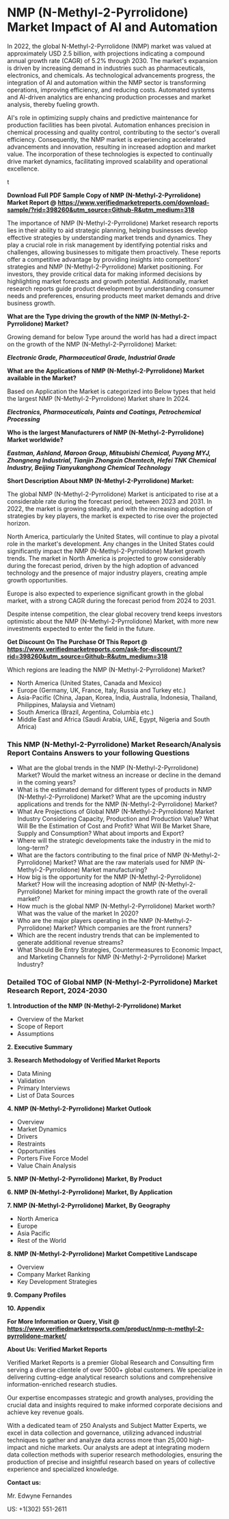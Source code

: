 <meta name="title" content="Global NMP (N-Methyl-2-Pyrrolidone) Market Impact of AI and Automation"><meta name="description" content="In 2022, the global N-Methyl-2-Pyrrolidone (NMP) market was valued at approximately USD 2.5 billion, with projections indicating a compound annual growth rate (CAGR) o"><meta name="title" content="NMP (N-Methyl-2-Pyrrolidone) Market Size, Share, Scope, Trends, Growth, Opportunities, Analysis, Forecast"><h1>NMP (N-Methyl-2-Pyrrolidone) Market Impact of AI and Automation</h1><p>In 2022, the global N-Methyl-2-Pyrrolidone (NMP) market was valued at approximately USD 2.5 billion, with projections indicating a compound annual growth rate (CAGR) of 5.2% through 2030. The market's expansion is driven by increasing demand in industries such as pharmaceuticals, electronics, and chemicals. As technological advancements progress, the integration of AI and automation within the NMP sector is transforming operations, improving efficiency, and reducing costs. Automated systems and AI-driven analytics are enhancing production processes and market analysis, thereby fueling growth.</p><p>AI's role in optimizing supply chains and predictive maintenance for production facilities has been pivotal. Automation enhances precision in chemical processing and quality control, contributing to the sector's overall efficiency. Consequently, the NMP market is experiencing accelerated advancements and innovation, resulting in increased adoption and market value. The incorporation of these technologies is expected to continually drive market dynamics, facilitating improved scalability and operational excellence.</p>t</p><p id="" class=""><strong>Download Full PDF Sample Copy of NMP (N-Methyl-2-Pyrrolidone) Market Report @ <a href="https://www.verifiedmarketreports.com/download-sample/?rid=398260&utm_source=Github-R&utm_medium=318" target="_blank">https://www.verifiedmarketreports.com/download-sample/?rid=398260&utm_source=Github-R&utm_medium=318</a></strong></p><p>The importance of&nbsp;NMP (N-Methyl-2-Pyrrolidone) Market research reports lies in their ability to aid strategic planning, helping businesses develop effective strategies by understanding market trends and dynamics. They play a crucial role in risk management by identifying potential risks and challenges, allowing businesses to mitigate them proactively. These reports offer a competitive advantage by providing insights into competitors' strategies and NMP (N-Methyl-2-Pyrrolidone) Market positioning. For investors, they provide critical data for making informed decisions by highlighting market forecasts and growth potential. Additionally, market research reports guide product development by understanding consumer needs and preferences, ensuring products meet market demands and drive business growth.</p><p><strong>What are the&nbsp;Type driving the growth of the NMP (N-Methyl-2-Pyrrolidone) Market?</strong></p><p id="" class="">Growing demand for below Type around the world has had a direct impact on the growth of the NMP (N-Methyl-2-Pyrrolidone) Market:</p><em><strong>Electronic Grade, Pharmaceutical Grade, Industrial Grade</strong></em></p><strong>What are the&nbsp;Applications&nbsp;of NMP (N-Methyl-2-Pyrrolidone) Market available in the Market?</strong></p><p id="" class="">Based on Application the Market is categorized into Below types that held the largest NMP (N-Methyl-2-Pyrrolidone) Market share In 2024.</p><em><strong>Electronics, Pharmaceuticals, Paints and Coatings, Petrochemical Processing</strong></em></p><strong>Who is the largest Manufacturers of NMP (N-Methyl-2-Pyrrolidone) Market worldwide?</strong></p><p><em><strong>Eastman, Ashland, Maroon Group, Mitsubishi Chemical, Puyang MYJ, Zhongneng Industrial, Tianjin Zhongxin Chemtech, Hefei TNK Chemical Industry, Beijing Tianyukanghong Chemical Technology</strong></em></p><p id="" class=""><strong>Short Description About NMP (N-Methyl-2-Pyrrolidone) Market:</strong></p><p>The global NMP (N-Methyl-2-Pyrrolidone) Market is anticipated to rise at a considerable rate during the forecast period, between 2023 and 2031. In 2022, the market is growing steadily, and with the increasing adoption of strategies by key players, the market is expected to rise over the projected horizon.</p><p>North America, particularly the United States, will continue to play a pivotal role in the market's development. Any changes in the United States could significantly impact the NMP (N-Methyl-2-Pyrrolidone) Market growth trends. The market in North America is projected to grow considerably during the forecast period, driven by the high adoption of advanced technology and the presence of major industry players, creating ample growth opportunities.</p><p>Europe is also expected to experience significant growth in the global market, with a strong CAGR during the forecast period from 2024 to 2031.</p><p>Despite intense competition, the clear global recovery trend keeps investors optimistic about the NMP (N-Methyl-2-Pyrrolidone) Market, with more new investments expected to enter the field in the future.</p><p id="" class=""><strong>Get Discount On The Purchase Of This Report @ <a href="https://www.verifiedmarketreports.com/ask-for-discount/?rid=398260&utm_source=Github-R&utm_medium=318" target="_blank">https://www.verifiedmarketreports.com/ask-for-discount/?rid=398260&utm_source=Github-R&utm_medium=318</a></strong></p>Which regions are leading the NMP (N-Methyl-2-Pyrrolidone) Market?</p><ul><li>North America (United States, Canada and Mexico)</li><li>Europe (Germany, UK, France, Italy, Russia and Turkey etc.)</li><li>Asia-Pacific (China, Japan, Korea, India, Australia, Indonesia, Thailand, Philippines, Malaysia and Vietnam)</li><li>South America (Brazil, Argentina, Columbia etc.)</li><li>Middle East and Africa (Saudi Arabia, UAE, Egypt, Nigeria and South Africa)</li></ul><h3 id="" class="">This NMP (N-Methyl-2-Pyrrolidone) Market Research/Analysis Report Contains Answers to your following Questions</h3><ul><li>What are the global trends in the NMP (N-Methyl-2-Pyrrolidone) Market? Would the market witness an increase or decline in the demand in the coming years?</li><li>What is the estimated demand for different types of products in NMP (N-Methyl-2-Pyrrolidone) Market? What are the upcoming industry applications and trends for the NMP (N-Methyl-2-Pyrrolidone) Market?</li><li>What Are Projections of Global NMP (N-Methyl-2-Pyrrolidone) Market Industry Considering Capacity, Production and Production Value? What Will Be the Estimation of Cost and Profit? What Will Be Market Share, Supply and Consumption? What about imports and Export?</li><li>Where will the strategic developments take the industry in the mid to long-term?</li><li>What are the factors contributing to the final price of NMP (N-Methyl-2-Pyrrolidone) Market? What are the raw materials used for NMP (N-Methyl-2-Pyrrolidone) Market manufacturing?</li><li>How big is the opportunity for the NMP (N-Methyl-2-Pyrrolidone) Market? How will the increasing adoption of NMP (N-Methyl-2-Pyrrolidone) Market for mining impact the growth rate of the overall market?</li><li>How much is the global NMP (N-Methyl-2-Pyrrolidone) Market worth? What was the value of the market In 2020?</li><li>Who are the major players operating in the NMP (N-Methyl-2-Pyrrolidone) Market? Which companies are the front runners?</li><li>Which are the recent industry trends that can be implemented to generate additional revenue streams?</li><li>What Should Be Entry Strategies, Countermeasures to Economic Impact, and Marketing Channels for NMP (N-Methyl-2-Pyrrolidone) Market Industry?</li></ul><h3 id="" class="">Detailed TOC of Global NMP (N-Methyl-2-Pyrrolidone) Market Research Report, 2024-2030</h3><p id="" class=""><strong>1. Introduction of the NMP (N-Methyl-2-Pyrrolidone) Market</strong></p><ul><li>Overview of the Market</li><li>Scope of Report</li><li>Assumptions</li></ul><p id="" class=""><strong>2. Executive Summary</strong></p><p id="" class=""><strong>3. Research Methodology of Verified Market Reports</strong></p><ul><li>Data Mining</li><li>Validation</li><li>Primary Interviews</li><li>List of Data Sources</li></ul><p id="" class=""><strong>4. NMP (N-Methyl-2-Pyrrolidone) Market Outlook</strong></p><ul><li>Overview</li><li>Market Dynamics</li><li>Drivers</li><li>Restraints</li><li>Opportunities</li><li>Porters Five Force Model</li><li>Value Chain Analysis</li></ul><p id="" class=""><strong>5. NMP (N-Methyl-2-Pyrrolidone) Market, By Product</strong></p><p id="" class=""><strong>6. NMP (N-Methyl-2-Pyrrolidone) Market, By Application</strong></p><p id="" class=""><strong>7. NMP (N-Methyl-2-Pyrrolidone) Market, By Geography</strong></p><ul><li>North America</li><li>Europe</li><li>Asia Pacific</li><li>Rest of the World</li></ul><p id="" class=""><strong>8. NMP (N-Methyl-2-Pyrrolidone) Market Competitive Landscape</strong></p><ul><li>Overview</li><li>Company Market Ranking</li><li>Key Development Strategies</li></ul><p id="" class=""><strong>9. Company Profiles</strong></p><p id="" class=""><strong>10. Appendix</strong></p><p id="" class=""><strong>For More Information or Query, Visit @ <a href="https://www.verifiedmarketreports.com/product/nmp-n-methyl-2-pyrrolidone-market/" target="_blank">https://www.verifiedmarketreports.com/product/nmp-n-methyl-2-pyrrolidone-market/</a></strong></p><p id="" class=""><strong>About Us: Verified Market Reports</strong></p><p id="" class="">Verified Market Reports is a premier Global Research and Consulting firm serving a diverse clientele of over 5000+ global customers. We specialize in delivering cutting-edge analytical research solutions and comprehensive information-enriched research studies.</p><p id="" class="">Our expertise encompasses strategic and growth analyses, providing the crucial data and insights required to make informed corporate decisions and achieve key revenue goals.</p><p id="" class="">With a dedicated team of 250 Analysts and Subject Matter Experts, we excel in data collection and governance, utilizing advanced industrial techniques to gather and analyze data across more than 25,000 high-impact and niche markets. Our analysts are adept at integrating modern data collection methods with superior research methodologies, ensuring the production of precise and insightful research based on years of collective experience and specialized knowledge.</p><p id="" class=""><strong>Contact us:</strong></p><p id="" class="">Mr. Edwyne Fernandes</p><p id="" class="">US: +1(302) 551-2611</p>